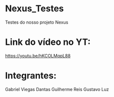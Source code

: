# Nexus_Testes
Testes do nosso projeto Nexus

# Link do vídeo no YT:
https://youtu.be/hKCOLMqpL88

# Integrantes:
  Gabriel Viegas Dantas
  Guilherme Reis
  Gustavo Luz
